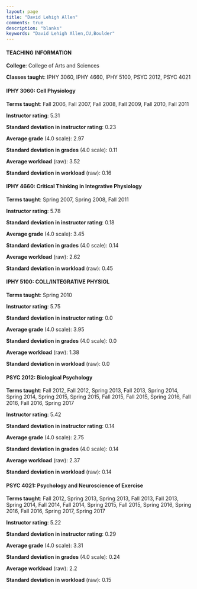 ```yaml
---
layout: page
title: "David Lehigh Allen" 
comments: true
description: "blanks"
keywords: "David Lehigh Allen,CU,Boulder"
---
```

<head>
<script src="https://ajax.googleapis.com/ajax/libs/jquery/2.1.3/jquery.min.js"></script>
<script src="https://dl.dropboxusercontent.com/s/pc42nxpaw1ea4o9/highcharts.js?dl=0"></script>
<!-- <script src="../assets/js/highcharts.js"></script> -->
<style type="text/css">@font-face {
	font-family: "Bebas Neue";
	src: url(https://www.filehosting.org/file/details/544349/BebasNeue Regular.otf) format("opentype");
	}
	h1.Bebas { 
		font-family: "Bebas Neue", Verdana, Tahoma;
	}
</style>
</head>
	   
#### TEACHING INFORMATION

**College**: College of Arts and Sciences

**Classes taught**: IPHY 3060, IPHY 4660, IPHY 5100, PSYC 2012, PSYC 4021

#### IPHY 3060: Cell Physiology

**Terms taught**: Fall 2006, Fall 2007, Fall 2008, Fall 2009, Fall 2010, Fall 2011

**Instructor rating**: 5.31

**Standard deviation in instructor rating**: 0.23

**Average grade** (4.0 scale): 2.97

**Standard deviation in grades** (4.0 scale): 0.11

**Average workload** (raw): 3.52

**Standard deviation in workload** (raw): 0.16

#### IPHY 4660: Critical Thinking in Integrative Physiology

**Terms taught**: Spring 2007, Spring 2008, Fall 2011

**Instructor rating**: 5.78

**Standard deviation in instructor rating**: 0.18

**Average grade** (4.0 scale): 3.45

**Standard deviation in grades** (4.0 scale): 0.14

**Average workload** (raw): 2.62

**Standard deviation in workload** (raw): 0.45

#### IPHY 5100: COLL/INTEGRATIVE PHYSIOL

**Terms taught**: Spring 2010

**Instructor rating**: 5.75

**Standard deviation in instructor rating**: 0.0

**Average grade** (4.0 scale): 3.95

**Standard deviation in grades** (4.0 scale): 0.0

**Average workload** (raw): 1.38

**Standard deviation in workload** (raw): 0.0

#### PSYC 2012: Biological Psychology

**Terms taught**: Fall 2012, Fall 2012, Spring 2013, Fall 2013, Spring 2014, Spring 2014, Spring 2015, Spring 2015, Fall 2015, Fall 2015, Spring 2016, Fall 2016, Fall 2016, Spring 2017

**Instructor rating**: 5.42

**Standard deviation in instructor rating**: 0.14

**Average grade** (4.0 scale): 2.75

**Standard deviation in grades** (4.0 scale): 0.14

**Average workload** (raw): 2.37

**Standard deviation in workload** (raw): 0.14

#### PSYC 4021: Psychology and Neuroscience of Exercise

**Terms taught**: Fall 2012, Spring 2013, Spring 2013, Fall 2013, Fall 2013, Spring 2014, Fall 2014, Fall 2014, Spring 2015, Fall 2015, Spring 2016, Spring 2016, Fall 2016, Spring 2017, Spring 2017

**Instructor rating**: 5.22

**Standard deviation in instructor rating**: 0.29

**Average grade** (4.0 scale): 3.31

**Standard deviation in grades** (4.0 scale): 0.24

**Average workload** (raw): 2.2

**Standard deviation in workload** (raw): 0.15

